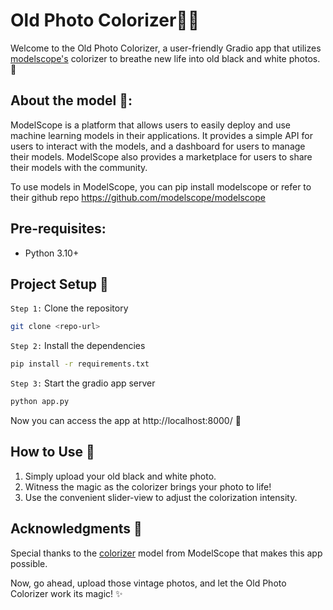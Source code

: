 # Old Photo Colorizer📸🌈

Welcome to the Old Photo Colorizer, a user-friendly Gradio app that utilizes [modelscope's](https://huggingface.co/modelscope) colorizer to breathe new life into old black and white photos. 🚀

## About the model 🤖:

ModelScope is a platform that allows users to easily deploy and use machine learning models in their applications. It provides a simple API for users to interact with the models, and a dashboard for users to manage their models. ModelScope also provides a marketplace for users to share their models with the community.

To use models in ModelScope, you can pip install modelscope or refer to their github repo https://github.com/modelscope/modelscope

## Pre-requisites:

- Python 3.10+

## Project Setup 🚀

`Step 1:` Clone the repository

```bash
git clone <repo-url>
```

`Step 2:` Install the dependencies

```bash
pip install -r requirements.txt
```

`Step 3:` Start the gradio app server

```bash
python app.py
```

Now you can access the app at http://localhost:8000/ 🎉

## How to Use 🎨

1. Simply upload your old black and white photo.
2. Witness the magic as the colorizer brings your photo to life!
3. Use the convenient slider-view to adjust the colorization intensity.

## Acknowledgments 🙏

Special thanks to the [colorizer](https://huggingface.co/modelscope) model from ModelScope that makes this app possible.

Now, go ahead, upload those vintage photos, and let the Old Photo Colorizer work its magic! ✨
